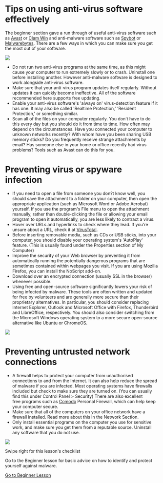 Tips on using anti-virus software effectively
=============================================

The beginner section gave a run through of useful anti-virus software
such as [Avast](https://www.avast.com) or [Clam
Win](http://www.clamwin.com/) and anti-malware software such as
[Spybot](https://www.safer-networking.org/) or
[Malwarebytes](https://www.malwarebytes.org/). There are a few ways in
which you can make sure you get the most out of your software.

![](malware_adv1.png)

-   Do not run two anti-virus programs at the same time, as this might
    cause your computer to run extremely slowly or to crash. Uninstall
    one before installing another. However anti-malware software is
    designed to work alongside anti-virus software.
-   Make sure that your anti-virus program updates itself regularly.
    Without updates it can quickly become ineffective. All of the
    software recommended here supports free updating.
-   Enable your anti-virus software's 'always on' virus-detection
    feature if it has one. It may also be called 'Realtime Protection,'
    'Resident Protection,' or something similar.
-   Scan all of the files on your computer regularly. You don't have to
    do this every day but you should do it from time to time. How often
    may depend on the circumstances. Have you connected your computer to
    unknown networks recently? With whom have you been sharing USB
    memory sticks? Do you frequently receive strange attachments by
    email? Has someone else in your home or office recently had virus
    problems? Tools such as Avast can do this for you.

Preventing virus or spyware infection
=====================================

-   If you need to open a file from someone you don?t know well, you
    should save the attachment to a folder on your computer, then open
    the appropriate application (such as Microsoft Word or
    Adobe Acrobat) yourself. If you use the program's File menu to open
    the attachment manually, rather than double-clicking the file or
    allowing your email program to open it automatically, you are less
    likely to contract a virus.
-   Hover over URLs and hyperlinks to check where they lead. If you're
    unsure about a URL, check it
    at [VirusTotal](https://www.virustotal.com/#url).
-   Before inserting removable media, such as CDs or USB sticks, into
    your computer, you should disable your operating system's
    'AutoPlay' feature. (This is usually found under the Properties
    section of My Computer)
-   Improve the security of your Web browser by preventing it from
    automatically running the potentially dangerous programs that are
    sometimes contained within webpages you visit. If you are using
    Mozilla Firefox, you can install the NoScript add-on.
-   Download over an encrypted connection (usually SSL in the browser)
    whenever possible.
-   Using free and open-source software significantly lowers your risk
    of being infected by malware. These tools are often written and
    updated for free by volunteers and are generally more secure than
    their proprietary alternatives. In particular, you should consider
    replacing Internet Explorer, Outlook and Microsoft Office with
    Firefox, Thunderbird and LibreOffice, respectively. You should also
    consider switching from the Microsoft Windows operating system to a
    more secure open-source alternative like Ubuntu or ChromeOS.

![](malware_adv2.png)

Preventing untrusted network connections
========================================

-   A firewall helps to protect your computer from unauthorised
    connections to and from the Internet. It can also help reduce the
    spread of malware if you are infected. Most operating systems have
    firewalls included but check to make sure they are turned on. (You
    can usually find this under Control Panel &gt; Security) There are
    also excellent free programs such as
    [Comodo](https://securityinabox.org/comodofirewall_main) Personal
    Firewall, which can help keep your computer secure.
-   Make sure that all of the computers on your office network have a
    firewall installed. Read more about this in the Network Section.
-   Only install essential programs on the computer you use for
    sensitive work, and make sure you get them from a reputable source.
    Uninstall any software that you do not use.

![](malware_adv3.png)

Swipe right for this lesson's checklist

Go to the Beginner lesson for basic advice on how to identify and
protect yourself against malware.

[Go to Beginner Lesson](umbrella://lesson/malware/0)

